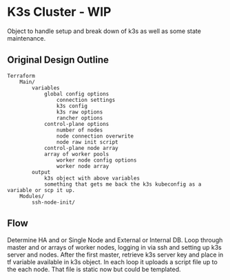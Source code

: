 # K3s Cluster - WIP
Object to handle setup and break down of k3s as well as some state maintenance.

## Original Design Outline
```
Terraform
	Main/
		variables
			global config options
				connection settings
				k3s config
				k3s raw options
				rancher options
			control-plane options
				number of nodes
				node connection overwrite
				node raw init script
			control-plane node array
			array of worker pools
				worker node config options
				worker node array
		output
			k3s object with above variables 
			something that gets me back the k3s kubeconfig as a variable or scp it up.
	Modules/
		ssh-node-init/
```

## Flow
Determine HA and or Single Node and External or Internal DB.
Loop through master and or arrays of worker nodes, logging in via ssh and setting up k3s server and nodes.
After the first master, retrieve k3s server key and place in tf variable available in k3s object. In each loop it uploads a script file up to the each node. That file is static now but could be templated.
